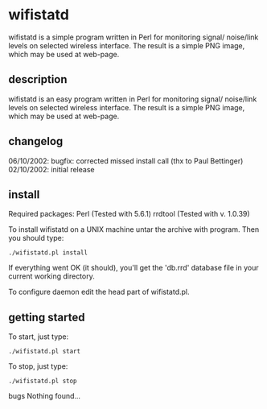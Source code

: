 # wifistatd

  wifistatd is a simple program written in Perl for monitoring signal/
  noise/link levels on selected wireless interface. The result is a 
  simple PNG image, which may be used at web-page.

## description
  wifistatd is an easy program written in Perl for monitoring signal/
  noise/link levels on selected wireless interface. The result is a 
  simple PNG image, which may be used at web-page.

## changelog
  06/10/2002: bugfix: corrected missed install call (thx to Paul Bettinger)
  02/10/2002: initial release

## install
  Required packages:
  Perl    (Tested with 5.6.1)
  rrdtool (Tested with v. 1.0.39)
    
  To install wifistatd on a UNIX machine untar the archive with program.
  Then you should type:

    ./wifistatd.pl install

  If everything went OK (it should), you'll get the 'db.rrd' database file
  in your current working directory.

  To configure daemon edit the head part of wifistatd.pl.
  
## getting started
  To start, just type:
  
    ./wifistatd.pl start

  To stop, just type:
  
    ./wifistatd.pl stop

 bugs
  Nothing found...

